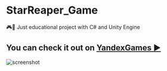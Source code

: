 # StarReaper_Game
🎮🚀 Just educational project with C# and Unity Engine

## You can check it out on [YandexGames ▶️](https://yandex.ru/games/app/195441)

![screenshot](https://i.ibb.co/m68HRns/My-Collages.png)


